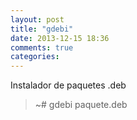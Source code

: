 ```yaml
---
layout: post
title: "gdebi"
date: 2013-12-15 18:36
comments: true
categories: 
---
```

Instalador de paquetes .deb

>~# gdebi paquete.deb

